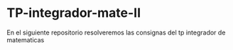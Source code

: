 # TP-integrador-mate-II
En el siguiente repositorio resolveremos las consignas del tp integrador de matematicas
